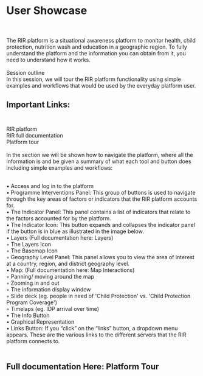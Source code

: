 # User Showcase <br> <br>
The RIR platform is a situational awareness platform to monitor health, child protection, nutrition wash and education in a geographic region. To fully understand the platform and the information you can obtain from it, you need to understand how it works. <br> <br>
Session outline <br>
In this session, we will tour the RIR platform functionality using simple examples and workflows that would be used by the everyday platform user.
## Important Links: <br> <br>
RIR platform <br>
RIR full documentation <br>
Platform tour <br> <br>
In the section we will be shown how to navigate the platform, where all the information is and be given a summary of what each tool and button does including simple examples and workflows: <br> <br>
 
•        Access and log in to the platform <br>
•        Programme Interventions Panel: This group of buttons is used to navigate through the key areas of factors or indicators that the RIR platform accounts for. <br>
•        The Indicator Panel: This panel contains a list of indicators that relate to the factors accounted for by the platform. <br>
•        The Indicator Icon: This button expands and collapses the indicator panel if the button is in blue as illustrated in the image below. <br>
•        Layers (Full documentation here: Layers) <br>
  ◦         The Layers Icon <br>
  ◦         The Basemap Icon <br>
  ◦         Geography Level Panel: This panel allows you to view the area of interest at a country, region, and district geography level. <br>
•        Map: (Full documentation here: Map Interactions) <br>
  ◦         Panning/ moving around the map <br>
  ◦         Zooming in and out <br>
  ◦         The information display window <br>
  ◦         Slide deck (eg. people in need of 'Child Protection' vs. 'Child Protection Program Coverage') <br>
  ◦         Timelaps (eg. IDP arrival over time) <br>
•        The Info Button <br>
•        Graphical Representation <br>
•        Links Button: If you “click” on the “links” button, a dropdown menu appears. These are the various links to the different servers that the RIR platform              connects to. <br><br>
## Full documentation Here: Platform Tour  <br>
